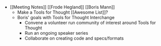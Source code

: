 - [[Meeting Notes]] [[Frode Hegland]] [[Boris Mann]]
	- Make a Tools for Thought [[Awesome List]]?
	- Boris' goals with Tools for Thought Interchange
		- Convene a volunteer run community of interest around Tools for Thought
		- Run an ongoing speaker series
		- Collaborate on creating code and specs/formats